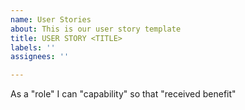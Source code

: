 ```yaml
---
name: User Stories
about: This is our user story template
title: USER STORY <TITLE>
labels: ''
assignees: ''

---
```


As a "role" I can "capability" so that "received benefit"
